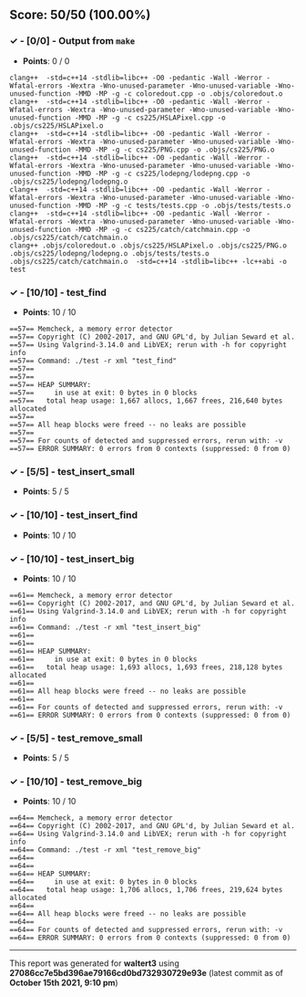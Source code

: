 


## Score: 50/50 (100.00%)


### ✓ - [0/0] - Output from `make`

- **Points**: 0 / 0


```
clang++  -std=c++14 -stdlib=libc++ -O0 -pedantic -Wall -Werror -Wfatal-errors -Wextra -Wno-unused-parameter -Wno-unused-variable -Wno-unused-function -MMD -MP -g -c coloredout.cpp -o .objs/coloredout.o
clang++  -std=c++14 -stdlib=libc++ -O0 -pedantic -Wall -Werror -Wfatal-errors -Wextra -Wno-unused-parameter -Wno-unused-variable -Wno-unused-function -MMD -MP -g -c cs225/HSLAPixel.cpp -o .objs/cs225/HSLAPixel.o
clang++  -std=c++14 -stdlib=libc++ -O0 -pedantic -Wall -Werror -Wfatal-errors -Wextra -Wno-unused-parameter -Wno-unused-variable -Wno-unused-function -MMD -MP -g -c cs225/PNG.cpp -o .objs/cs225/PNG.o
clang++  -std=c++14 -stdlib=libc++ -O0 -pedantic -Wall -Werror -Wfatal-errors -Wextra -Wno-unused-parameter -Wno-unused-variable -Wno-unused-function -MMD -MP -g -c cs225/lodepng/lodepng.cpp -o .objs/cs225/lodepng/lodepng.o
clang++  -std=c++14 -stdlib=libc++ -O0 -pedantic -Wall -Werror -Wfatal-errors -Wextra -Wno-unused-parameter -Wno-unused-variable -Wno-unused-function -MMD -MP -g -c tests/tests.cpp -o .objs/tests/tests.o
clang++  -std=c++14 -stdlib=libc++ -O0 -pedantic -Wall -Werror -Wfatal-errors -Wextra -Wno-unused-parameter -Wno-unused-variable -Wno-unused-function -MMD -MP -g -c cs225/catch/catchmain.cpp -o .objs/cs225/catch/catchmain.o
clang++ .objs/coloredout.o .objs/cs225/HSLAPixel.o .objs/cs225/PNG.o .objs/cs225/lodepng/lodepng.o .objs/tests/tests.o .objs/cs225/catch/catchmain.o  -std=c++14 -stdlib=libc++ -lc++abi -o test

```


### ✓ - [10/10] - test_find

- **Points**: 10 / 10

```
==57== Memcheck, a memory error detector
==57== Copyright (C) 2002-2017, and GNU GPL'd, by Julian Seward et al.
==57== Using Valgrind-3.14.0 and LibVEX; rerun with -h for copyright info
==57== Command: ./test -r xml "test_find"
==57== 
==57== 
==57== HEAP SUMMARY:
==57==     in use at exit: 0 bytes in 0 blocks
==57==   total heap usage: 1,667 allocs, 1,667 frees, 216,640 bytes allocated
==57== 
==57== All heap blocks were freed -- no leaks are possible
==57== 
==57== For counts of detected and suppressed errors, rerun with: -v
==57== ERROR SUMMARY: 0 errors from 0 contexts (suppressed: 0 from 0)

```



### ✓ - [5/5] - test_insert_small

- **Points**: 5 / 5





### ✓ - [10/10] - test_insert_find

- **Points**: 10 / 10





### ✓ - [10/10] - test_insert_big

- **Points**: 10 / 10

```
==61== Memcheck, a memory error detector
==61== Copyright (C) 2002-2017, and GNU GPL'd, by Julian Seward et al.
==61== Using Valgrind-3.14.0 and LibVEX; rerun with -h for copyright info
==61== Command: ./test -r xml "test_insert_big"
==61== 
==61== 
==61== HEAP SUMMARY:
==61==     in use at exit: 0 bytes in 0 blocks
==61==   total heap usage: 1,693 allocs, 1,693 frees, 218,128 bytes allocated
==61== 
==61== All heap blocks were freed -- no leaks are possible
==61== 
==61== For counts of detected and suppressed errors, rerun with: -v
==61== ERROR SUMMARY: 0 errors from 0 contexts (suppressed: 0 from 0)

```



### ✓ - [5/5] - test_remove_small

- **Points**: 5 / 5





### ✓ - [10/10] - test_remove_big

- **Points**: 10 / 10

```
==64== Memcheck, a memory error detector
==64== Copyright (C) 2002-2017, and GNU GPL'd, by Julian Seward et al.
==64== Using Valgrind-3.14.0 and LibVEX; rerun with -h for copyright info
==64== Command: ./test -r xml "test_remove_big"
==64== 
==64== 
==64== HEAP SUMMARY:
==64==     in use at exit: 0 bytes in 0 blocks
==64==   total heap usage: 1,706 allocs, 1,706 frees, 219,624 bytes allocated
==64== 
==64== All heap blocks were freed -- no leaks are possible
==64== 
==64== For counts of detected and suppressed errors, rerun with: -v
==64== ERROR SUMMARY: 0 errors from 0 contexts (suppressed: 0 from 0)

```



---

This report was generated for **waltert3** using **27086cc7e5bd396ae79166cd0bd732930729e93e** (latest commit as of **October 15th 2021, 9:10 pm**)
